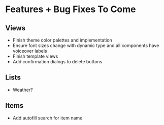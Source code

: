 # Features + Bug Fixes To Come

## Views
- Finish theme color palettes and implementation
- Ensure font sizes change with dynamic type and all components have voiceover labels
- Finish template views
- Add confirmation dialogs to delete buttons

## Lists
- Weather?

## Items
- Add autofill search for item name

